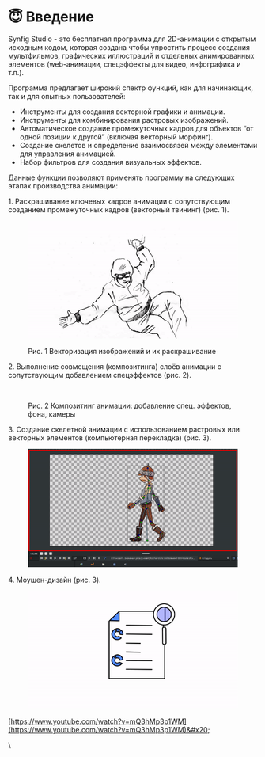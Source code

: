 # 😇 Введение

Synfig Studio - это бесплатная программа для 2D-анимации с открытым исходным кодом, которая создана чтобы упростить процесс создания мультфильмов, графических иллюстраций и отдельных анимированных элементов (web-анимации, спецэффекты для видео, инфографика и т.п.).&#x20;

Программа предлагает широкий спектр функций, как для начинающих, так и для опытных пользователей:

* Инструменты для создания векторной графики и анимации.
* Инструменты для комбинирования растровых изображений.
* Автоматическое создание промежуточных кадров для объектов “от одной позиции к другой” (включая векторный морфинг).
* Создание скелетов и определение взаимосвязей между элементами для управления анимацией.
* Набор фильтров для создания визуальных эффектов.

Данные функции позволяют применять программу на следующих этапах производства анимации:

1\. Раскрашивание ключевых кадров анимации с сопутствующим созданием промежуточных кадров (векторный твининг) (рис. 1).

<figure><img src=".gitbook/assets/color.gif" alt=""><figcaption><p>Рис. 1 Векторизация изображений и их раскрашивание</p></figcaption></figure>

2\. Выполнение совмещения (композитинга) слоёв анимации с сопутствующим добавлением спецэффектов (рис. 2).

<figure><img src=".gitbook/assets/compos (1).gif" alt=""><figcaption><p>Рис. 2 Композитинг анимации: добавление спец. эффектов, фона, камеры</p></figcaption></figure>

3\. Создание скелетной анимации с использованием растровых или векторных элементов (компьютерная перекладка) (рис. 3).

<figure><img src=".gitbook/assets/skeleton.gif" alt=""><figcaption></figcaption></figure>

4\. Моушен-дизайн (рис. 3).

<figure><img src=".gitbook/assets/test3.gif" alt=""><figcaption></figcaption></figure>

[https://www.youtube.com/watch?v=mQ3hMp3p1WM](https://www.youtube.com/watch?v=mQ3hMp3p1WM)&#x20;

\
